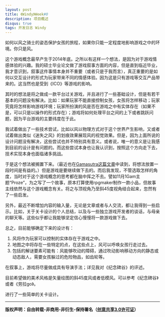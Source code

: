 ```yaml
---
layout: post
title: 《Windy》Week#0
description: 项目概述
disqus: true
tags: 开发日志 Windy
---
```

如何以风之骑士的姿态保护女孩的旅程，如果你只能一定程度地影响游戏之中的环境。你只是风。

这个游戏概念最早产生于2014年底。之所以有这样一个想法，是因为对于游戏情感体验的兴趣。我的硕士毕业论文做了游戏叙事方面的内容，但是直到临近毕业，我才意识到，叙事这件事情本身并不重要（或者只是于我而言），真正重要的是如何以交互设计的形式为玩家带来不同的情感体验。因为这是只有游戏等交互产品带来的。这当然也是受到《ICO》等游戏的影响。

其时的想法是将之做成一款平台过关游戏，并且进行了一些基础设计，但是有若干基本的问题没有解决。比如：如果玩家不能直接控制女孩，女孩将怎样移动；玩家究竟将怎样影响游戏环境；玩家所扮演的风是否在游戏之中有实体存在（如果不是，可以只是以操作的形式存在）；游戏将如何处理平台之间的上下或者跳跃问题，因为平台游戏的主要纬度在于此。

我试着做出了一些技术尝试，比如以风以物理方式对于这个世界产生影响，又或者试着做出类似《迷失之风》的划痕效果展现风的视觉效果。但是，因为上面所说的设计问题没有解决，这些尝试也并不特别具有意义。或者说，唯一的意义是让我感到目前的设计是有问题的。而这些尝试本身也让我认识到，按照这个方向走下去，技术实现本身也面临诸多挑战。

于是这个想法被搁置下来。（最近也在[Gamasutra这篇文章](http://www.gamasutra.com/blogs/CatalinMarcu/20151209/261248/An_approach_to_game_design.php)中读到，将想法放置一段时间是有益的。）但是游戏是要继续做下去的。而后我发现，不管选取怎样的角度，当时对于这个游戏概念的思考都在脑中挥之不去。譬如11月1Gam主题“Proze”，为之写了一个故事，原本打算使用rpgmaker制作一款小品，但故事主线依然与这个游戏概念有关。将之与顶视角乃至斜45度视角结合起来，忽然有了一些启发。

另外，最近不断增加内容的输入量，无论是文章或者与人交流，都让我得到一些启示。比如，关于关卡设计的个人总结，以及与一些独立游戏开发者的谈话，与母亲的聊天等。这些似乎都让我能够坚定信心慢慢将一款游戏做下去。

总之，目前能够确定下来的设计有：

1. 风将作为玩家可以控制的实体存在于游戏之中。
2. 地图之中将存在一些特定的点，在这些点上，风可以呼唤女孩行走过去。
3. 包括的解谜要素可能有：风能够吹动的障碍，通过吹动影响移动方向的静态或动态敌人，需要女孩躲过的危险物品，如齿轮等。

在叙事上，游戏将尽量做成具有导演手法；详见我对《纪念碑谷》的评述。

目前希望做的美术风格是矢量绘图的斜45度风或者低模风。可以参考《纪念碑谷》或者《劳拉go》。

进行了一些简单的关卡设计。


---
**版权声明：自由转载-非商用-非衍生-保持署名（[创意共享3.0许可证](https://creativecommons.org/licenses/by-nc-nd/3.0/deed.zh)）**
